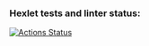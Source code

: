 ### Hexlet tests and linter status:
[![Actions Status](https://github.com/mihailo-trk/python-project-lvl1/workflows/hexlet-check/badge.svg)](https://github.com/mihailo-trk/python-project-lvl1/actions)
